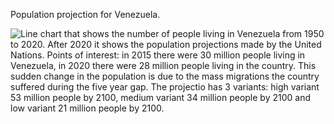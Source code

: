 Population projection for Venezuela.

![Line chart that shows the number of people living in Venezuela from 1950 to 2020. 
After 2020 it shows the population projections made by the United Nations. Points of interest: 
in 2015 there were 30 million people living in Venezuela, in 2020 there were 28 million people living in the country. 
This sudden change in the population is due to the mass migrations the country suffered during the five year gap. 
The projectio has 3 variants: high variant 53 million people by 2100, medium variant 34 million people by 2100 
and low variant 21 million people by 2100.](https://github.com/luisfrein/-30DayChartChallenge/blob/master/2021/D25.Demographics/D25.Demographics.png)
